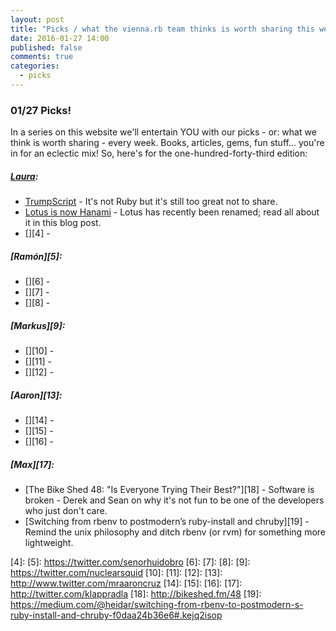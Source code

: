 ```yaml
---
layout: post
title: "Picks / what the vienna.rb team thinks is worth sharing this week"
date: 2016-01-27 14:00
published: false
comments: true
categories:
  - picks
---
```


### 01/27 Picks!

In a series on this website we'll entertain YOU with our picks - or: what we think is worth sharing - every week.
Books, articles, gems, fun stuff... you're in for an eclectic mix! So, here's for the one-hundred-forty-third edition:

##### [Laura][1]:
- [TrumpScript][2] - It's not Ruby but it's still too great not to share.
- [Lotus is now Hanami][3] - Lotus has recently been renamed; read all about it in this blog post.
- [][4] - 

##### [Ramón][5]:
- [][6] - 
- [][7] - 
- [][8] - 

##### [Markus][9]:
- [][10] - 
- [][11] - 
- [][12] - 

##### [Aaron][13]:
- [][14] - 
- [][15] - 
- [][16] - 

##### [Max][17]:
- [The Bike Shed 48: "Is Everyone Trying Their Best?"][18] - Software is broken - Derek and Sean on why it's not fun to be one of the developers who just don't care.
- [Switching from rbenv to postmodern’s ruby-install and chruby][19] - Remind the unix philosophy and ditch rbenv (or rvm) for something more lightweight. 

[1]: http://www.twitter.com/alicetragedy
[2]: https://github.com/samshadwell/TrumpScript
[3]: http://hanamirb.org/blog/2016/01/22/lotus-is-now-hanami.html
[4]: 
[5]: https://twitter.com/senorhuidobro
[6]:
[7]:
[8]:
[9]: https://twitter.com/nuclearsquid
[10]: 
[11]: 
[12]: 
[13]: http://www.twitter.com/mraaroncruz
[14]: 
[15]: 
[16]: 
[17]: http://twitter.com/klappradla
[18]: http://bikeshed.fm/48
[19]: https://medium.com/@heidar/switching-from-rbenv-to-postmodern-s-ruby-install-and-chruby-f0daa24b36e6#.kejq2isop


